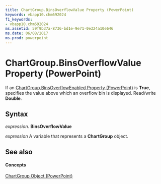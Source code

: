 ```yaml
---
title: ChartGroup.BinsOverflowValue Property (PowerPoint)
keywords: vbapp10.chm692024
f1_keywords:
- vbapp10.chm692024
ms.assetid: 59f9b37a-8736-bd1e-9e71-0e324a10e646
ms.date: 06/08/2017
ms.prod: powerpoint
---
```



# ChartGroup.BinsOverflowValue Property (PowerPoint)

If an [ChartGroup.BinsOverflowEnabled Property (PowerPoint)](chartgroup-binsoverflowenabled-property-powerpoint.md) is **True**, specifies the value above which an overflow bin is displayed. Read/write **Double**.


## Syntax

 _expression_. **BinsOverflowValue**

 _expression_ A variable that represents a **ChartGroup** object.


## See also


#### Concepts


[ChartGroup Object (PowerPoint)](chartgroup-object-powerpoint.md)

